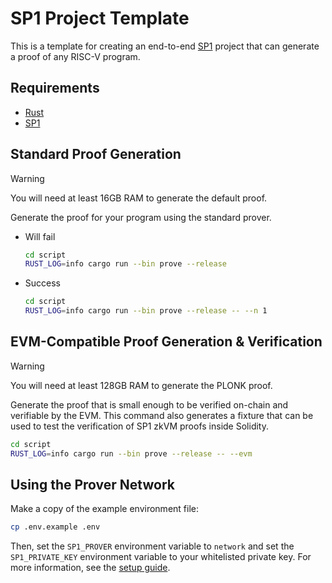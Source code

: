 # SP1 Project Template

This is a template for creating an end-to-end [SP1](https://github.com/succinctlabs/sp1) project
that can generate a proof of any RISC-V program.

## Requirements

- [Rust](https://rustup.rs/)
- [SP1](https://succinctlabs.github.io/sp1/getting-started/install.html)

## Standard Proof Generation

> [!WARNING]
> You will need at least 16GB RAM to generate the default proof.

Generate the proof for your program using the standard prover.

- Will fail

    ```sh
    cd script
    RUST_LOG=info cargo run --bin prove --release
    ```

- Success

    ```sh
    cd script
    RUST_LOG=info cargo run --bin prove --release -- --n 1
    ```


## EVM-Compatible Proof Generation & Verification

> [!WARNING]
> You will need at least 128GB RAM to generate the PLONK proof.

Generate the proof that is small enough to be verified on-chain and verifiable by the EVM. This command also generates a fixture that can be used to test the verification of SP1 zkVM proofs inside Solidity.

```sh
cd script
RUST_LOG=info cargo run --bin prove --release -- --evm
```

## Using the Prover Network

Make a copy of the example environment file:

```sh
cp .env.example .env
```

Then, set the `SP1_PROVER` environment variable to `network` and set the `SP1_PRIVATE_KEY` environment variable to your whitelisted private key. For more information, see the [setup guide](https://docs.succinct.xyz/prover-network/setup.html).
